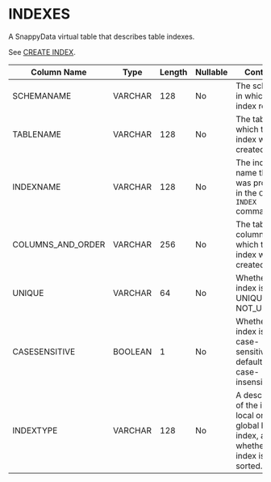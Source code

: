 # INDEXES

A SnappyData virtual table that describes table indexes.

See [CREATE INDEX](../../reference/sql_reference/create-index.md).

| Column Name         | Type    | Length | Nullable | Contents                                                                                     |
|---------------------|---------|--------|----------|----------------------------------------------------------------------------------------------|
| SCHEMANAME          | VARCHAR | 128    | No       | The schema in which the index resides.                                                       |
| TABLENAME           | VARCHAR | 128    | No       | The table on which the index was created.                                                    |
| INDEXNAME           | VARCHAR | 128    | No       | The index name that was provided in the `CREATE INDEX` command.                              |
| COLUMNS_AND_ORDER | VARCHAR | 256    | No       | The table columns on which the index was created.                                            |
| UNIQUE              | VARCHAR | 64     | No       | Whether the index is UNIQUE or NOT_UNIQUE.                                                  |
| CASESENSITIVE       | BOOLEAN | 1      | No       | Whether the index is case-sensitive (the default) or case-insensitive.                       |
| INDEXTYPE           | VARCHAR | 128    | No       | A description of the index is local or a global hash index, and whether the index is sorted. |

